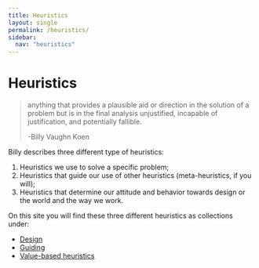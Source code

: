 ```yaml
---
title: Heuristics
layout: single
permalink: /heuristics/
sidebar:
  nav: "heuristics"
---
```


# Heuristics

> anything that provides a plausible aid or direction in the solution of a problem but is in the final analysis unjustified, incapable of justification, and potentially fallible.
>
> -Billy Vaughn Koen

Billy describes three different type of heuristics:

1. Heuristics we use to solve a specific problem;
2. Heuristics that guide our use of other heuristics (meta-heuristics, if you will);
3. Heuristics that determine our attitude and behavior towards design or the world and the way we work.

On this site you will find these three different heuristics as collections under:
* [Design](design-heuristics.md) 
* [Guiding](guiding-heuristics.md) 
* [Value-based heuristics](value-based-heuristics.md)